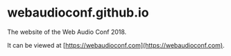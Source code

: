 # webaudioconf.github.io

The website of the Web Audio Conf 2018.

It can be viewed at [https://webaudioconf.com](https://webaudioconf.com).
